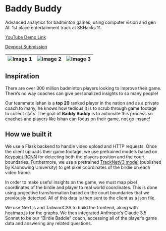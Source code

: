 # Baddy Buddy

Advanced analytics for badminton games, using computer vision and gen AI. 1st place entertainment track at SBHacks 11.

[YouTube Demo Link](https://www.youtube.com/watch?v=J8pcAyOfyFE)

[Devpost Submission](https://devpost.com/software/baddy-buddy)

| ![Image 1](https://d112y698adiu2z.cloudfront.net/photos/production/software_photos/003/208/548/datas/gallery.jpg) | ![Image 2](https://d112y698adiu2z.cloudfront.net/photos/production/software_photos/003/208/550/datas/gallery.jpg) | ![Image 3](https://d112y698adiu2z.cloudfront.net/photos/production/software_photos/003/208/549/datas/gallery.jpg) |
|-------------------------|-------------------------|-------------------------|



## Inspiration

There are over 300 million badminton players looking to improve their game. There’s no way coaches can give personalized insights to so many people!

Our teammate Ishan is a **top 20** ranked player in the nation and as a private coach to many, he knows how tedious it is to scrub through game footage to collect stats. The goal of **Baddy Buddy** is to automate this process so coaches and players like Ishan can focus on their game, not go insane!

## How we built it

We use a Flask backend to handle video upload and HTTP requests. Once the client uploads their game footage, we use pretrained models based on [Keypoint RCNN](https://pytorch.org/vision/main/models/keypoint_rcnn.html) for detecting both the players position and the court boundaries. Furthermore, we use a pretrained [TrackNetV3 model](https://github.com/alenzenx/TracknetV3) (published by Kaohswing University) to get pixel coordinates of the birdie on each video frame.

In order to make useful insights on the game, we must map pixel coordinates of the birdie and player to real world coordinates. This is done using projective transformation based on the court boundaries that we previously detected. All of this data is then sent to the client as a json file.

We use Next.js and TailwindCSS to build the frontend, along with heatmap.js for the graphs. We then integrated Anthropic’s Claude 3.5 Sonnet to be our “Birdie Baddie” coach, accessing all of the player’s game data and answering any related questions.
